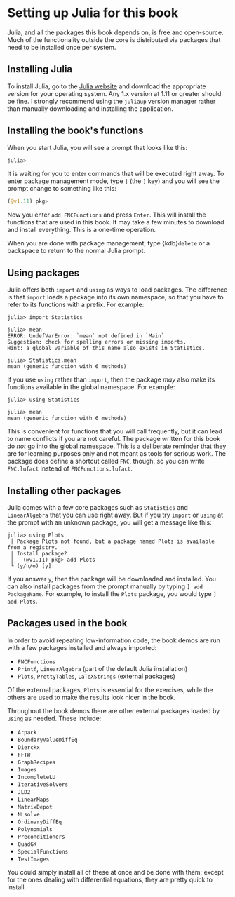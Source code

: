 # Setting up Julia for this book

Julia, and all the packages this book depends on, is free and open-source. Much of the functionality outside the core is distributed via packages that need to be installed once per system.

## Installing Julia

To install Julia, go to the [Julia website](https://julialang.org/downloads/) and download the appropriate version for your operating system. Any 1.x version at 1.11 or greater should be fine. I strongly recommend using the `juliaup` version manager rather than manually downloading and installing the application. 

## Installing the book's functions

When you start Julia, you will see a prompt that looks like this:

```julia
julia>
```

It is waiting for you to enter commands that will be executed right away. To enter package management mode, type `]` (the `]` key) and you will see the prompt change to something like this:

```julia
(@v1.11) pkg>
```

Now you enter `add FNCFunctions` and press `Enter`. This will install the functions that are used in this book. It may take a few minutes to download and install everything. This is a one-time operation.

When you are done with package management, type {kdb}`delete` or a backspace to return to the normal Julia prompt.

## Using packages

Julia offers both `import` and `using` as ways to load packages. The difference is that `import` loads a package into its own namespace, so that you have to refer to its functions with a prefix. For example:

``` julia-repl
julia> import Statistics

julia> mean
ERROR: UndefVarError: `mean` not defined in `Main`
Suggestion: check for spelling errors or missing imports.
Hint: a global variable of this name also exists in Statistics.

julia> Statistics.mean
mean (generic function with 6 methods)
```

If you use `using` rather than `import`, then the package *may* also make its functions available in the global namespace. For example:

``` julia-repl
julia> using Statistics

julia> mean
mean (generic function with 6 methods)
```

This is convenient for functions that you will call frequently, but it can lead to name conflicts if you are not careful. The package written for this book do *not* go into the global namespace. This is a deliberate reminder that they are for learning purposes only and not meant as tools for serious work. The package does define a shortcut called `FNC`, though, so you can write `FNC.lufact` instead of `FNCFunctions.lufact`.

## Installing other packages

Julia comes with a few core packages such as `Statistics` and `LinearAlgebra` that you can use right away. But if you try `import` or `using` at the prompt with an unknown package, you will get a message like this:

```julia-repl
julia> using Plots
 │ Package Plots not found, but a package named Plots is available from a registry. 
 │ Install package?
 │   (@v1.11) pkg> add Plots 
 └ (y/n/o) [y]: 
```

If you answer `y`, then the package will be downloaded and installed. You can also install packages from the prompt manually by typing `] add PackageName`. For example, to install the `Plots` package, you would type `] add Plots`.

## Packages used in the book

In order to avoid repeating low-information code, the book demos are run with a few packages installed and always imported:

- `FNCFunctions`
- `Printf`, `LinearAlgebra` (part of the default Julia installation)
- `Plots`, `PrettyTables`, `LaTeXStrings` (external packages)

Of the external packages, `Plots` is essential for the exercises, while the others are used to make the results look nicer in the book.

Throughout the book demos there are other external packages loaded by `using` as needed. These include:

- `Arpack`
- `BoundaryValueDiffEq`
- `Dierckx`
- `FFTW`
- `GraphRecipes`
- `Images`
- `IncompleteLU`
- `IterativeSolvers`
- `JLD2`
- `LinearMaps`
- `MatrixDepot`
- `NLsolve`
- `OrdinaryDiffEq`
- `Polynomials`
- `Preconditioners`
- `QuadGK`
- `SpecialFunctions`
- `TestImages`

You could simply install all of these at once and be done with them; except for the ones dealing with differential equations, they are pretty quick to install.
